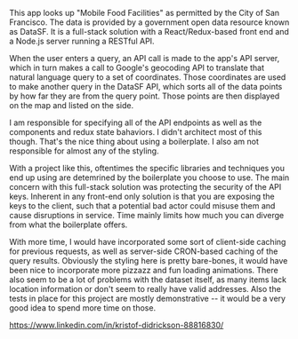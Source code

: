 This app looks up "Mobile Food Facilities" as permitted by the City of San Francisco. The data is provided by a government open data resource known as DataSF. It is a full-stack solution with a React/Redux-based front end and a Node.js server running a RESTful API.

When the user enters a query, an API call is made to the app's API server, which in turn makes a call to Google's geocoding API to translate that natural language query to a set of coordinates. Those coordinates are used to make another query in the DataSF API, which sorts all of the data points by how far they are from the query point. Those points are then displayed on the map and listed on the side.

I am responsible for specifying all of the API endpoints as well as the components and redux state bahaviors. I didn't architect most of this though. That's the nice thing about using a boilerplate. I also am not responsible for almost any of the styling.

With a project like this, oftentimes the specific libraries and techniques you end up using are detemrined by the boilerplate you choose to use. The main concern with this full-stack solution was protecting the security of the API keys. Inherent in any front-end only solution is that you are exposing the keys to the client, such that a potential bad actor could misuse them and cause disruptions in service. Time mainly limits how much you can diverge from what the boilerplate offers.

With more time, I would have incorporated some sort of client-side caching for previous requests, as well as server-side CRON-based caching of the query results. Obviously the styling here is pretty bare-bones, it would have been nice to incorporate more pizzazz and fun loading animations. There also seem to be a lot of problems with the dataset itself, as many items lack location information or don't seem to really have valid addresses. Also the tests in place for this project are mostly demonstrative -- it would be a very good idea to spend more time on those.

https://www.linkedin.com/in/kristof-didrickson-88816830/